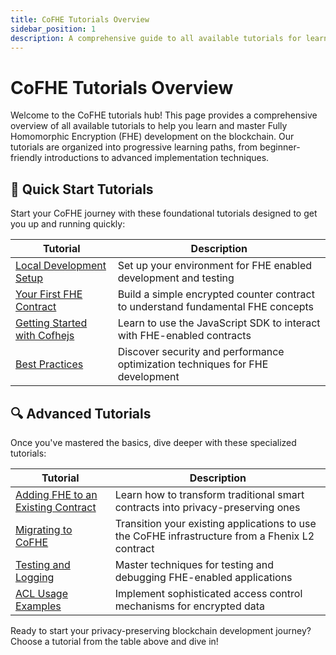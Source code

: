 ```yaml
---
title: CoFHE Tutorials Overview
sidebar_position: 1
description: A comprehensive guide to all available tutorials for learning and mastering CoFHE
---
```


# CoFHE Tutorials Overview

Welcome to the CoFHE tutorials hub! This page provides a comprehensive overview of all available tutorials to help you learn and master Fully Homomorphic Encryption (FHE) development on the blockchain. Our tutorials are organized into progressive learning paths, from beginner-friendly introductions to advanced implementation techniques.

## 🚀 Quick Start Tutorials

Start your CoFHE journey with these foundational tutorials designed to get you up and running quickly:

| Tutorial                                                                     | Description                                                                      |
| ---------------------------------------------------------------------------- | -------------------------------------------------------------------------------- |
| [Local Development Setup](/docs/devdocs/quick-start/local-development)       | Set up your environment for FHE enabled development and testing                  |
| [Your First FHE Contract](/docs/devdocs/quick-start/Your-First-FHE-Contract) | Build a simple encrypted counter contract to understand fundamental FHE concepts |
| [Getting Started with Cofhejs](/docs/devdocs/quick-start/getting-started)    | Learn to use the JavaScript SDK to interact with FHE-enabled contracts           |
| [Best Practices](/docs/devdocs/quick-start/best-practices)                   | Discover security and performance optimization techniques for FHE development    |

## 🔍 Advanced Tutorials

Once you've mastered the basics, dive deeper with these specialized tutorials:

| Tutorial                                                                                      | Description                                                                                     |
| --------------------------------------------------------------------------------------------- | ----------------------------------------------------------------------------------------------- |
| [Adding FHE to an Existing Contract](/docs/devdocs/tutorials/adding-FHE-to-existing-contract) | Learn how to transform traditional smart contracts into privacy-preserving ones                 |
| [Migrating to CoFHE](/docs/devdocs/tutorials/migrating-to-cofhe)                              | Transition your existing applications to use the CoFHE infrastructure from a Fhenix L2 contract |
| [Testing and Logging](/docs/devdocs/tutorials/testing-logging)                                | Master techniques for testing and debugging FHE-enabled applications                            |
| [ACL Usage Examples](/docs/devdocs/tutorials/acl-usage-examples)                              | Implement sophisticated access control mechanisms for encrypted data                            |

Ready to start your privacy-preserving blockchain development journey? Choose a tutorial from the table above and dive in!

